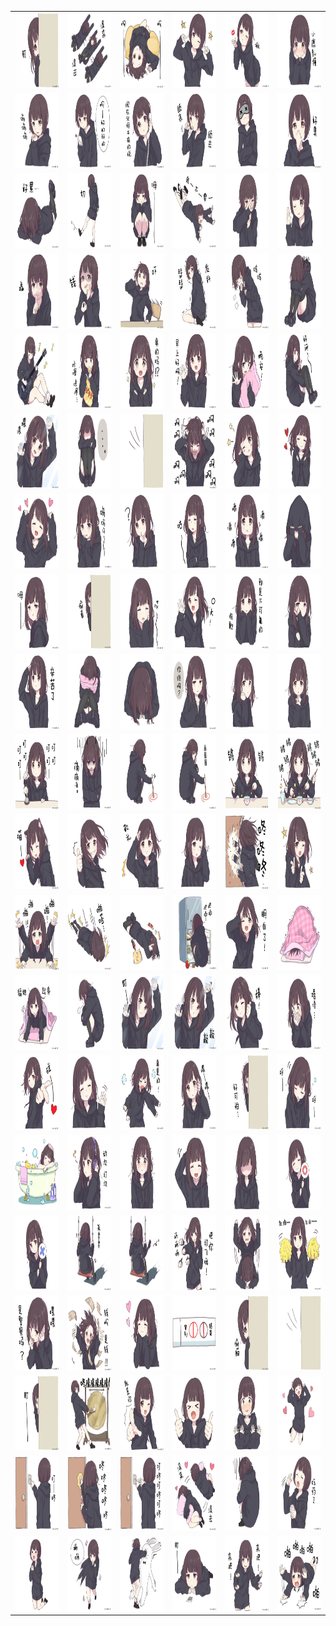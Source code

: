 <table border="0">
  <tr>
    <td align="center">
      <img src="../../image/Menhera-chan/1.jpg" height="120" width="120" />
    </td>
    <td align="center">
      <img src="../../image/Menhera-chan/10.jpg" height="120" width="120" />
    </td>
    <td align="center">
      <img src="../../image/Menhera-chan/100.jpg" height="120" width="120" />
    </td>
    <td align="center">
      <img src="../../image/Menhera-chan/101.jpg" height="120" width="120" />
    </td>
    <td align="center">
      <img src="../../image/Menhera-chan/102.jpg" height="120" width="120" />
    </td>
    <td align="center">
      <img src="../../image/Menhera-chan/103.jpg" height="120" width="120" />
    </td>
  </tr>
  <tr>
    <td align="center">
      <img src="../../image/Menhera-chan/104.jpg" height="120" width="120" />
    </td>
    <td align="center">
      <img src="../../image/Menhera-chan/105.jpg" height="120" width="120" />
    </td>
    <td align="center">
      <img src="../../image/Menhera-chan/106.jpg" height="120" width="120" />
    </td>
    <td align="center">
      <img src="../../image/Menhera-chan/107.jpg" height="120" width="120" />
    </td>
    <td align="center">
      <img src="../../image/Menhera-chan/108.jpg" height="120" width="120" />
    </td>
    <td align="center">
      <img src="../../image/Menhera-chan/109.jpg" height="120" width="120" />
    </td>
  </tr>
  <tr>
    <td align="center">
      <img src="../../image/Menhera-chan/11.jpg" height="120" width="120" />
    </td>
    <td align="center">
      <img src="../../image/Menhera-chan/110.jpg" height="120" width="120" />
    </td>
    <td align="center">
      <img src="../../image/Menhera-chan/111.jpg" height="120" width="120" />
    </td>
    <td align="center">
      <img src="../../image/Menhera-chan/112.jpg" height="120" width="120" />
    </td>
    <td align="center">
      <img src="../../image/Menhera-chan/113.jpg" height="120" width="120" />
    </td>
    <td align="center">
      <img src="../../image/Menhera-chan/114.jpg" height="120" width="120" />
    </td>
  </tr>
  <tr>
    <td align="center">
      <img src="../../image/Menhera-chan/115.jpg" height="120" width="120" />
    </td>
    <td align="center">
      <img src="../../image/Menhera-chan/116.jpg" height="120" width="120" />
    </td>
    <td align="center">
      <img src="../../image/Menhera-chan/117.jpg" height="120" width="120" />
    </td>
    <td align="center">
      <img src="../../image/Menhera-chan/118.jpg" height="120" width="120" />
    </td>
    <td align="center">
      <img src="../../image/Menhera-chan/119.jpg" height="120" width="120" />
    </td>
    <td align="center">
      <img src="../../image/Menhera-chan/12.jpg" height="120" width="120" />
    </td>
  </tr>
  <tr>
    <td align="center">
      <img src="../../image/Menhera-chan/120.jpg" height="120" width="120" />
    </td>
    <td align="center">
      <img src="../../image/Menhera-chan/13.jpg" height="120" width="120" />
    </td>
    <td align="center">
      <img src="../../image/Menhera-chan/14.jpg" height="120" width="120" />
    </td>
    <td align="center">
      <img src="../../image/Menhera-chan/15.jpg" height="120" width="120" />
    </td>
    <td align="center">
      <img src="../../image/Menhera-chan/16.jpg" height="120" width="120" />
    </td>
    <td align="center">
      <img src="../../image/Menhera-chan/17.jpg" height="120" width="120" />
    </td>
  </tr>
  <tr>
    <td align="center">
      <img src="../../image/Menhera-chan/18.jpg" height="120" width="120" />
    </td>
    <td align="center">
      <img src="../../image/Menhera-chan/19.jpg" height="120" width="120" />
    </td>
    <td align="center">
      <img src="../../image/Menhera-chan/2.jpg" height="120" width="120" />
    </td>
    <td align="center">
      <img src="../../image/Menhera-chan/20.jpg" height="120" width="120" />
    </td>
    <td align="center">
      <img src="../../image/Menhera-chan/21.jpg" height="120" width="120" />
    </td>
    <td align="center">
      <img src="../../image/Menhera-chan/22.jpg" height="120" width="120" />
    </td>
  </tr>
  <tr>
    <td align="center">
      <img src="../../image/Menhera-chan/23.jpg" height="120" width="120" />
    </td>
    <td align="center">
      <img src="../../image/Menhera-chan/24.jpg" height="120" width="120" />
    </td>
    <td align="center">
      <img src="../../image/Menhera-chan/25.jpg" height="120" width="120" />
    </td>
    <td align="center">
      <img src="../../image/Menhera-chan/26.jpg" height="120" width="120" />
    </td>
    <td align="center">
      <img src="../../image/Menhera-chan/27.jpg" height="120" width="120" />
    </td>
    <td align="center">
      <img src="../../image/Menhera-chan/28.jpg" height="120" width="120" />
    </td>
  </tr>
  <tr>
    <td align="center">
      <img src="../../image/Menhera-chan/29.jpg" height="120" width="120" />
    </td>
    <td align="center">
      <img src="../../image/Menhera-chan/3.jpg" height="120" width="120" />
    </td>
    <td align="center">
      <img src="../../image/Menhera-chan/30.jpg" height="120" width="120" />
    </td>
    <td align="center">
      <img src="../../image/Menhera-chan/31.jpg" height="120" width="120" />
    </td>
    <td align="center">
      <img src="../../image/Menhera-chan/32.jpg" height="120" width="120" />
    </td>
    <td align="center">
      <img src="../../image/Menhera-chan/33.jpg" height="120" width="120" />
    </td>
  </tr>
  <tr>
    <td align="center">
      <img src="../../image/Menhera-chan/34.jpg" height="120" width="120" />
    </td>
    <td align="center">
      <img src="../../image/Menhera-chan/35.jpg" height="120" width="120" />
    </td>
    <td align="center">
      <img src="../../image/Menhera-chan/36.jpg" height="120" width="120" />
    </td>
    <td align="center">
      <img src="../../image/Menhera-chan/37.jpg" height="120" width="120" />
    </td>
    <td align="center">
      <img src="../../image/Menhera-chan/38.jpg" height="120" width="120" />
    </td>
    <td align="center">
      <img src="../../image/Menhera-chan/39.jpg" height="120" width="120" />
    </td>
  </tr>
  <tr>
    <td align="center">
      <img src="../../image/Menhera-chan/4.jpg" height="120" width="120" />
    </td>
    <td align="center">
      <img src="../../image/Menhera-chan/40.jpg" height="120" width="120" />
    </td>
    <td align="center">
      <img src="../../image/Menhera-chan/41.jpg" height="120" width="120" />
    </td>
    <td align="center">
      <img src="../../image/Menhera-chan/42.jpg" height="120" width="120" />
    </td>
    <td align="center">
      <img src="../../image/Menhera-chan/43.jpg" height="120" width="120" />
    </td>
    <td align="center">
      <img src="../../image/Menhera-chan/44.jpg" height="120" width="120" />
    </td>
  </tr>
  <tr>
    <td align="center">
      <img src="../../image/Menhera-chan/45.jpg" height="120" width="120" />
    </td>
    <td align="center">
      <img src="../../image/Menhera-chan/46.jpg" height="120" width="120" />
    </td>
    <td align="center">
      <img src="../../image/Menhera-chan/47.jpg" height="120" width="120" />
    </td>
    <td align="center">
      <img src="../../image/Menhera-chan/48.jpg" height="120" width="120" />
    </td>
    <td align="center">
      <img src="../../image/Menhera-chan/49.jpg" height="120" width="120" />
    </td>
    <td align="center">
      <img src="../../image/Menhera-chan/5.jpg" height="120" width="120" />
    </td>
  </tr>
  <tr>
    <td align="center">
      <img src="../../image/Menhera-chan/50.jpg" height="120" width="120" />
    </td>
    <td align="center">
      <img src="../../image/Menhera-chan/51.jpg" height="120" width="120" />
    </td>
    <td align="center">
      <img src="../../image/Menhera-chan/52.jpg" height="120" width="120" />
    </td>
    <td align="center">
      <img src="../../image/Menhera-chan/53.jpg" height="120" width="120" />
    </td>
    <td align="center">
      <img src="../../image/Menhera-chan/54.jpg" height="120" width="120" />
    </td>
    <td align="center">
      <img src="../../image/Menhera-chan/55.jpg" height="120" width="120" />
    </td>
  </tr>
  <tr>
    <td align="center">
      <img src="../../image/Menhera-chan/56.jpg" height="120" width="120" />
    </td>
    <td align="center">
      <img src="../../image/Menhera-chan/57.jpg" height="120" width="120" />
    </td>
    <td align="center">
      <img src="../../image/Menhera-chan/58.jpg" height="120" width="120" />
    </td>
    <td align="center">
      <img src="../../image/Menhera-chan/59.jpg" height="120" width="120" />
    </td>
    <td align="center">
      <img src="../../image/Menhera-chan/6.jpg" height="120" width="120" />
    </td>
    <td align="center">
      <img src="../../image/Menhera-chan/60.jpg" height="120" width="120" />
    </td>
  </tr>
  <tr>
    <td align="center">
      <img src="../../image/Menhera-chan/61.jpg" height="120" width="120" />
    </td>
    <td align="center">
      <img src="../../image/Menhera-chan/62.jpg" height="120" width="120" />
    </td>
    <td align="center">
      <img src="../../image/Menhera-chan/63.jpg" height="120" width="120" />
    </td>
    <td align="center">
      <img src="../../image/Menhera-chan/64.jpg" height="120" width="120" />
    </td>
    <td align="center">
      <img src="../../image/Menhera-chan/65.jpg" height="120" width="120" />
    </td>
    <td align="center">
      <img src="../../image/Menhera-chan/66.jpg" height="120" width="120" />
    </td>
  </tr>
  <tr>
    <td align="center">
      <img src="../../image/Menhera-chan/67.jpg" height="120" width="120" />
    </td>
    <td align="center">
      <img src="../../image/Menhera-chan/68.jpg" height="120" width="120" />
    </td>
    <td align="center">
      <img src="../../image/Menhera-chan/69.jpg" height="120" width="120" />
    </td>
    <td align="center">
      <img src="../../image/Menhera-chan/7.jpg" height="120" width="120" />
    </td>
    <td align="center">
      <img src="../../image/Menhera-chan/70.jpg" height="120" width="120" />
    </td>
    <td align="center">
      <img src="../../image/Menhera-chan/71.jpg" height="120" width="120" />
    </td>
  </tr>
  <tr>
    <td align="center">
      <img src="../../image/Menhera-chan/72.jpg" height="120" width="120" />
    </td>
    <td align="center">
      <img src="../../image/Menhera-chan/73.jpg" height="120" width="120" />
    </td>
    <td align="center">
      <img src="../../image/Menhera-chan/74.jpg" height="120" width="120" />
    </td>
    <td align="center">
      <img src="../../image/Menhera-chan/75.jpg" height="120" width="120" />
    </td>
    <td align="center">
      <img src="../../image/Menhera-chan/76.jpg" height="120" width="120" />
    </td>
    <td align="center">
      <img src="../../image/Menhera-chan/77.jpg" height="120" width="120" />
    </td>
  </tr>
  <tr>
    <td align="center">
      <img src="../../image/Menhera-chan/78.jpg" height="120" width="120" />
    </td>
    <td align="center">
      <img src="../../image/Menhera-chan/79.jpg" height="120" width="120" />
    </td>
    <td align="center">
      <img src="../../image/Menhera-chan/8.jpg" height="120" width="120" />
    </td>
    <td align="center">
      <img src="../../image/Menhera-chan/80.jpg" height="120" width="120" />
    </td>
    <td align="center">
      <img src="../../image/Menhera-chan/81.jpg" height="120" width="120" />
    </td>
    <td align="center">
      <img src="../../image/Menhera-chan/82.jpg" height="120" width="120" />
    </td>
  </tr>
  <tr>
    <td align="center">
      <img src="../../image/Menhera-chan/83.jpg" height="120" width="120" />
    </td>
    <td align="center">
      <img src="../../image/Menhera-chan/84.jpg" height="120" width="120" />
    </td>
    <td align="center">
      <img src="../../image/Menhera-chan/85.jpg" height="120" width="120" />
    </td>
    <td align="center">
      <img src="../../image/Menhera-chan/86.jpg" height="120" width="120" />
    </td>
    <td align="center">
      <img src="../../image/Menhera-chan/87.jpg" height="120" width="120" />
    </td>
    <td align="center">
      <img src="../../image/Menhera-chan/88.jpg" height="120" width="120" />
    </td>
  </tr>
  <tr>
    <td align="center">
      <img src="../../image/Menhera-chan/89.jpg" height="120" width="120" />
    </td>
    <td align="center">
      <img src="../../image/Menhera-chan/9.jpg" height="120" width="120" />
    </td>
    <td align="center">
      <img src="../../image/Menhera-chan/90.jpg" height="120" width="120" />
    </td>
    <td align="center">
      <img src="../../image/Menhera-chan/91.jpg" height="120" width="120" />
    </td>
    <td align="center">
      <img src="../../image/Menhera-chan/92.jpg" height="120" width="120" />
    </td>
    <td align="center">
      <img src="../../image/Menhera-chan/93.jpg" height="120" width="120" />
    </td>
  </tr>
  <tr>
    <td align="center">
      <img src="../../image/Menhera-chan/94.jpg" height="120" width="120" />
    </td>
    <td align="center">
      <img src="../../image/Menhera-chan/95.jpg" height="120" width="120" />
    </td>
    <td align="center">
      <img src="../../image/Menhera-chan/96.jpg" height="120" width="120" />
    </td>
    <td align="center">
      <img src="../../image/Menhera-chan/97.jpg" height="120" width="120" />
    </td>
    <td align="center">
      <img src="../../image/Menhera-chan/98.jpg" height="120" width="120" />
    </td>
    <td align="center">
      <img src="../../image/Menhera-chan/99.jpg" height="120" width="120" />
    </td>
  </tr>
</table>
